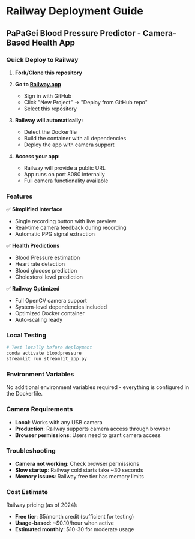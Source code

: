 # Railway Deployment Guide

## PaPaGei Blood Pressure Predictor - Camera-Based Health App

### Quick Deploy to Railway

1. **Fork/Clone this repository**

2. **Go to [Railway.app](https://railway.app)**
   - Sign in with GitHub
   - Click "New Project" → "Deploy from GitHub repo"
   - Select this repository

3. **Railway will automatically:**
   - Detect the Dockerfile
   - Build the container with all dependencies
   - Deploy the app with camera support

4. **Access your app:**
   - Railway will provide a public URL
   - App runs on port 8080 internally
   - Full camera functionality available

### Features

✅ **Simplified Interface**
- Single recording button with live preview
- Real-time camera feedback during recording
- Automatic PPG signal extraction

✅ **Health Predictions**
- Blood Pressure estimation
- Heart rate detection  
- Blood glucose prediction
- Cholesterol level prediction

✅ **Railway Optimized**
- Full OpenCV camera support
- System-level dependencies included
- Optimized Docker container
- Auto-scaling ready

### Local Testing

```bash
# Test locally before deployment
conda activate bloodpressure
streamlit run streamlit_app.py
```

### Environment Variables

No additional environment variables required - everything is configured in the Dockerfile.

### Camera Requirements

- **Local**: Works with any USB camera
- **Production**: Railway supports camera access through browser
- **Browser permissions**: Users need to grant camera access

### Troubleshooting

- **Camera not working**: Check browser permissions
- **Slow startup**: Railway cold starts take ~30 seconds
- **Memory issues**: Railway free tier has memory limits

### Cost Estimate

Railway pricing (as of 2024):
- **Free tier**: $5/month credit (sufficient for testing)
- **Usage-based**: ~$0.10/hour when active
- **Estimated monthly**: $10-30 for moderate usage